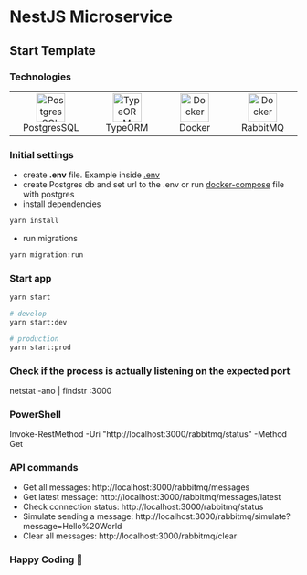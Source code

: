 # NestJS Microservice

## Start Template

### Technologies

<table width="100%">
    <tr>  
      <td align="center" valign="middle" width="17%">
      <a href="https://www.postgresql.org/">
      <img height="50" alt="PostgresSQL" src="https://upload.wikimedia.org/wikipedia/commons/thumb/2/29/Postgresql_elephant.svg/640px-Postgresql_elephant.svg.png"/>
      </a>
      <br />
      PostgresSQL
    </td>
    <td align="center" valign="middle" width="17%">
      <a href="https://typeorm.io/">
      <img height="50" alt="TypeORM" src="https://www.zoneofit.com/wp-content/uploads/2021/06/type-orm.png"/>
      </a>
      <br />
      TypeORM
    </td>
    <td align="center" valign="middle" width="17%">
      <a href="https://www.docker.com/">
      <img height="50" alt="Docker" src="https://d1.awsstatic.com/acs/characters/Logos/Docker-Logo_Horizontel_279x131.b8a5c41e56b77706656d61080f6a0217a3ba356d.png"/>
      </a>
      <br />
      Docker
    </td>
    <td align="center" valign="middle" width="17%">
      <a href="https://www.npmjs.com/package/@golevelup/nestjs-rabbitmq">
      <img height="50" alt="Docker" src="https://www.nastel.com/wp-content/uploads/2022/05/rabbitmq.png"/>
      </a>
      <br />
      RabbitMQ
    </td>
    </tr>
</table>

### Initial settings
- create <b>.env</b> file. Example inside <a href="https://github.com/daniel-wolfson/Nest-microservice-template/blob/master/.env">.env</a>
- create Postgres db and set url to the .env or run <a href="https://github.com/daniel-wolfson/Nest-microservice-template/blob/master/docker/postgres/docker-compose.yml">docker-compose</a> file with postgres
- install dependencies
```sh
yarn install
```
- run migrations
```sh
yarn migration:run
```
  
### Start app
```sh
yarn start

# develop
yarn start:dev

# production
yarn start:prod
```
### Check if the process is actually listening on the expected port
netstat -ano | findstr :3000

### PowerShell
Invoke-RestMethod -Uri "http://localhost:3000/rabbitmq/status" -Method Get

### API commands
- Get all messages: http://localhost:3000/rabbitmq/messages
- Get latest message: http://localhost:3000/rabbitmq/messages/latest
- Check connection status: http://localhost:3000/rabbitmq/status
- Simulate sending a message: http://localhost:3000/rabbitmq/simulate?message=Hello%20World
- Clear all messages: http://localhost:3000/rabbitmq/clear

### Happy Coding 🙂
